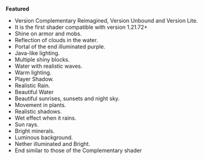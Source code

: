 **Featured**

* Version Complementary Reimagined, Version Unbound and Version Lite.
* It is the first shader compatible with version 1.21.72+
* Shine on armor and mobs.
* Reflection of clouds in the water.
* Portal of the end illuminated purple.
* Java-like lighting.
* Multiple shiny blocks.
* Water with realistic waves.
* Warm lighting.
* Player Shadow.
* Realistic Rain.
* Beautiful Water
* Beautiful sunrises, sunsets and night sky.
* Movement in plants.
* Realistic shadows.
* Wet effect when it rains.
* Sun rays.
* Bright minerals.
* Luminous background.
* Nether illuminated and Bright.
* End similar to those of the Complementary shader